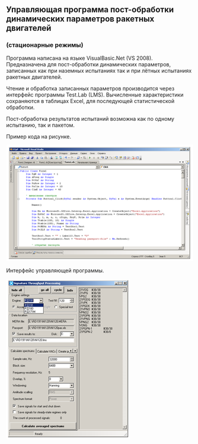 ## Управляющая программа пост-обработки динамических параметров ракетных двигателей
### (стационарные режимы)

Программа написана на языке VisualBasic.Net (VS 2008). Предназначена для пост-обработки динамических параметров, записанных как при наземных испытаниях так и при лётных испытаниях ракетных двигателей. 

Чтение и обработка записанных параметров производится через интерфейс программы Test.Lab (LMS).
Вычисленные характеристики сохраняются в таблицах Excel, для последующей статистической обработки.

Пост-обработка результатов испытаний возможна как по одному испытанию, так и пакетом.

Пример кода на рисунке. 

![код](STpP2.png)

Интерфейс управляющей программы.

![интерфейс](STpP.png)